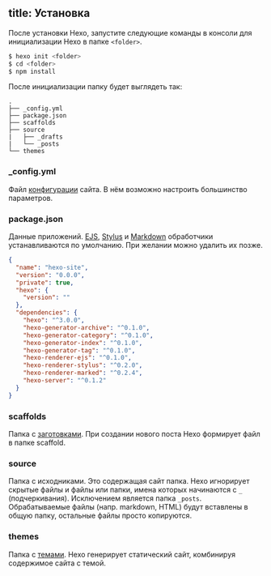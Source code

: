 title: Установка
---
После установки Hexo, запустите следующие команды в консоли для инициализации Hexo в папке `<folder>`.

``` bash
$ hexo init <folder>
$ cd <folder>
$ npm install
```

После инициализации папку будет выглядеть так:

``` plain
.
├── _config.yml
├── package.json
├── scaffolds
├── source
|   ├── _drafts
|   └── _posts
└── themes
```

### _config.yml

Файл [конфигурации](configuration.html) сайта. В нём возможно настроить большинство параметров.

### package.json

Данные приложений. [EJS](http://embeddedjs.com/), [Stylus](http://learnboost.github.io/stylus/) и [Markdown](http://daringfireball.net/projects/markdown/)  обработчики устанавливаются по умолчанию. При желании можно удалить их позже.

``` json package.json
{
  "name": "hexo-site",
  "version": "0.0.0",
  "private": true,
  "hexo": {
    "version": ""
  },
  "dependencies": {
    "hexo": "^3.0.0",
    "hexo-generator-archive": "^0.1.0",
    "hexo-generator-category": "^0.1.0",
    "hexo-generator-index": "^0.1.0",
    "hexo-generator-tag": "^0.1.0",
    "hexo-renderer-ejs": "^0.1.0",
    "hexo-renderer-stylus": "^0.2.0",
    "hexo-renderer-marked": "^0.2.4",
    "hexo-server": "^0.1.2"
  }
}
```

### scaffolds

Папка с [заготовками](writing.html#Заготовки). При создании нового поста Hexo формирует файл в папке scaffold.

### source

Папка с исходниками. Это содержащая сайт папка. Hexo игнорирует скрытые файлы и файлы или папки, имена которых начинаются с `_` (подчеркивания). Исключением является папка `_posts`. Обрабатываемые файлы (напр. markdown, HTML) будут вставлены в общую папку, остальные файлы просто копируются.

### themes

Папка с [темами](themes.html). Hexo генерирует статический сайт, комбинируя содержимое сайта с темой.
